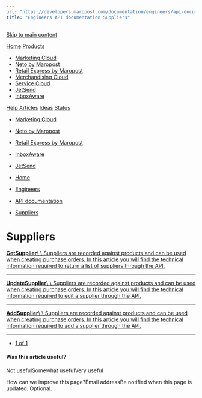 ```yaml
---
url: "https://developers.maropost.com/documentation/engineers/api-documentation/suppliers?pgnum=1"
title: "Engineers API documentation Suppliers"
---
```


[Skip to main content](https://developers.maropost.com/documentation/engineers/api-documentation/suppliers?pgnum=1#main-content)

[Home](https://developers.maropost.com/) [Products](https://developers.maropost.com/documentation/engineers/api-documentation/suppliers?pgnum=1)

- [Marketing Cloud](https://galaxy.maropost.com/categories/marketing-cloud)
- [Neto by Maropost](https://galaxy.maropost.com/categories/neto-by-maropost)
- [Retail Express by Maropost](https://galaxy.maropost.com/categories/retail-express)
- [Merchandising Cloud](https://galaxy.maropost.com/categories/merchandising-cloud)
- [Service Cloud](https://galaxy.maropost.com/categories/service-cloud)
- [JetSend](https://galaxy.maropost.com/categories/jetsend)
- [InboxAware](https://galaxy.maropost.com/categories/inboxaware)

[Help Articles](https://galaxy.maropost.com/kb/neto-by-maropost) [Ideas](https://galaxy.maropost.com/categories/neto-by-maropost-ideas) [Status](https://developers.maropost.com/documentation/engineers/api-documentation/suppliers?pgnum=1)
- [Marketing Cloud](https://status.maropost.com/)
- [Neto by Maropost](https://status.netohq.com/)
- [Retail Express by Maropost](https://status-retailcloud.maropost.com/)
- [InboxAware](https://status.inboxaware.com/)
- [JetSend](https://status.jetsend.com/)

- [Home](https://developers.maropost.com/)
- [Engineers](https://developers.maropost.com/documentation/engineers)
- [API documentation](https://developers.maropost.com/documentation/engineers/api-documentation)
- [Suppliers](https://developers.maropost.com/documentation/engineers/api-documentation/suppliers)

# Suppliers

[**GetSupplier**\\
\\
Suppliers are recorded against products and can be used when creating purchase orders. In this article you will find the technical information required to return a list of suppliers through the API.](https://developers.maropost.com/documentation/engineers/api-documentation/suppliers/getsupplier/)

* * *

[**UpdateSupplier**\\
\\
Suppliers are recorded against products and can be used when creating purchase orders. In this article you will find the technical information required to edit a supplier through the API.](https://developers.maropost.com/documentation/engineers/api-documentation/suppliers/updatesupplier/)

* * *

[**AddSupplier**\\
\\
Suppliers are recorded against products and can be used when creating purchase orders. In this article you will find the technical information required to add a supplier through the API.](https://developers.maropost.com/documentation/engineers/api-documentation/suppliers/addsupplier/)

* * *

- [1 of 1](https://developers.maropost.com/documentation/engineers/api-documentation/suppliers?pgnum=1)

#### Was this article useful?

Not usefulSomewhat usefulVery useful

How can we improve this page?Email addressBe notified when this page is updated. Optional.